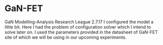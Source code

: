 # GaN-FET
GaN Modelling-Analysis Research League
2.7.17
I configured the model a little bit. Here I had the problem of configuration solver which I intend to solve later on. I used the parameters provided in the datasheet of GaN-FET site of which we will be using in our upcoming experiments.
